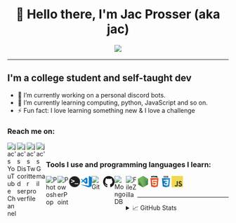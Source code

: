 
<div align="center">
  <h1>👋 Hello there, I'm Jac Prosser (aka jac)</h1>
</div>

<div align="center">
 <img src="https://i.imgur.com/28elfX3.png"></img>
</div>

---

## I'm a college student and self-taught dev

- 🔭 I’m currently working on a personal discord bots.
- 🌱 I’m currently learning computing, python, JavaScript and so on.
- ⚡ Fun fact: I love learning something new & I love a challenge

### Reach me on:

[<img align="left" alt="jac's YouTube Channel" width="22px" src="https://cdn.jsdelivr.net/npm/simple-icons@4.21.0/icons/youtube.svg" />](https://bit.ly/3gODUQa)
[<img align="left" alt="jac's Discord server" width="22px" src="https://cdn.jsdelivr.net/npm/simple-icons@4.21.0/icons/discord.svg" />](https://discord.gg/MVBhPUsbrS)
[<img align="left" alt="jac's Twitter profile" width="22px" src="https://cdn.jsdelivr.net/npm/simple-icons@4.21.0/icons/twitter.svg" />](https://twitter.com/JacLeighP)
[<img align="left" alt="jac's Gmail" width="22px" src="https://cdn.jsdelivr.net/npm/simple-icons@4.21.0/icons/gmail.svg" />](mailto:jacleighp@gmail.com)
<br />

### Tools I use and programming languages I learn:

[<img align="left" alt="Photoshop" width="26px" src="https://www.adobe.com/content/dam/cc/icons/photoshop-mobile.svg" />](https://www.photoshop.com/)
[<img align="left" alt="PowerPoint" width="26px" src="https://upload.wikimedia.org/wikipedia/commons/0/0d/Microsoft_Office_PowerPoint_%282019%E2%80%93present%29.svg" />](https://www.microsoft.com/en-us/microsoft-365/powerpoint)
[<img align="left" alt="Terminal" width="26px" src="https://raw.githubusercontent.com/github/explore/80688e429a7d4ef2fca1e82350fe8e3517d3494d/topics/terminal/terminal.png" />](https://github.com/Microsoft/Terminal)
[<img align="left" alt="Visual Studio Code" width="26px" src="https://raw.githubusercontent.com/github/explore/80688e429a7d4ef2fca1e82350fe8e3517d3494d/topics/visual-studio-code/visual-studio-code.png" />](https://code.visualstudio.com/)
[<img align="left" alt="Git" width="26px" src="https://i.imgur.com/zntZbUU.png" />](https://git-scm.com/)
[<img align="left" alt="GitHub" width="26px" src="https://raw.githubusercontent.com/github/explore/78df643247d429f6cc873026c0622819ad797942/topics/github/github.png" />](https://github.com/JacProsser)
[<img align="left" alt="MongoDB" width="26px" src="https://i.imgur.com/t6t0QmI.png" />](https://www.mongodb.com/)
[<img align="left" alt="FileZilla" width="26px" src="https://upload.wikimedia.org/wikipedia/commons/0/01/FileZilla_logo.svg" />](https://filezilla-project.org/)
[<img align="left" alt="Node.js" width="26px" src="https://raw.githubusercontent.com/github/explore/80688e429a7d4ef2fca1e82350fe8e3517d3494d/topics/nodejs/nodejs.png" />](https://www.nodejs.org/)
[<img align="left" alt="HTML5" width="26px" src="https://raw.githubusercontent.com/github/explore/80688e429a7d4ef2fca1e82350fe8e3517d3494d/topics/html/html.png" />](https://www.w3schools.com/html/)
[<img align="left" alt="CSS3" width="26px" src="https://raw.githubusercontent.com/github/explore/80688e429a7d4ef2fca1e82350fe8e3517d3494d/topics/css/css.png" />](https://www.w3schools.com/css/)
[<img align="left" alt="JavaScript" width="26px" src="https://raw.githubusercontent.com/github/explore/80688e429a7d4ef2fca1e82350fe8e3517d3494d/topics/javascript/javascript.png" />](https://www.w3schools.com/js/)

<br />
<br />

---

<details>
  <summary>📈 GitHub Stats</summary>

  <img align="left" alt="jac's GitHub Stats" src="https://github-readme-stats.jacprosser.vercel.app/api?username=JacProsser&show_icons=true&hide_border=true&count_private=true&include_all_commits=true" />

</details>
